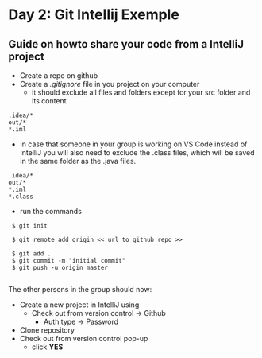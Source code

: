 # Day 2: Git Intellij Exemple
## Guide on howto share your code from a IntelliJ project

* Create a repo on github
* Create a _.gitignore_ file in you project on your computer
  * it should exclude all files and folders except for your src folder and its content
  
```` 
.idea/*
out/*
*.iml
````    
* In case that someone in your group is working on VS Code instead of IntelliJ you will also need to exclude the .class files, which will be saved in the same folder as the .java files.

```` 
.idea/*
out/*
*.iml
*.class
````  
* run the commands 
```` 
 $ git init
 
 $ git remote add origin << url to github repo >>
 
 $ git add .
 $ git commit -m "initial commit"
 $ git push -u origin master
 
````      

The other persons in the group should now:

* Create a new project in IntelliJ using 
  * Check out from version control -> Github
     * Auth type -> Password
* Clone repository
* Check out from version control pop-up
   * click **YES**

